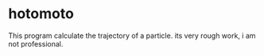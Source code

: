 # hotomoto
This program calculate the trajectory of a particle. its very rough work, i am not professional.
